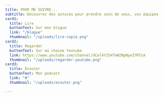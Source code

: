 ```yaml
---
title: POUR ME SUIVRE...
subtitle: Découvrez des astuces pour prendre soin de vous, vos équipes et votre entreprise.
card1:
  title: Lire
  buttonText: Sur mon blogue
  link: "/blogue"
  thumbnail: "/uploads/lire-copie.png"
card2:
  title: Regarder
  buttonText: Sur ma chaine Youtube
  link: https://www.youtube.com/channel/UCel4Y254TeW2NpNyw37RTcA
  thumbnail: "/uploads/regarder-youtube.png"
card3:
  title: Écouter
  buttonText: Mon podcast
  link: "#"
  thumbnail: "/uploads/ecouter.png"

---
```

